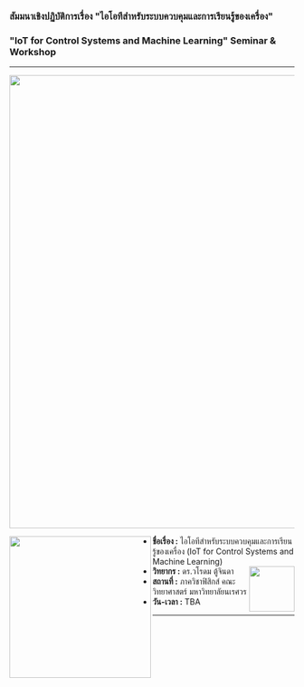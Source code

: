 ### สัมมนาเชิงปฏิบัติการเรื่อง "ไอโอทีสำหรับระบบควบคุมและการเรียนรู้ของเครื่อง"
### "IoT for Control Systems and Machine Learning" Seminar & Workshop

<hr>
<p />  
<p align="center">
<img src="https://drive.google.com/uc?id=1UELtKsJiXG22Iu_pDLu6xNO-lSVuSdEE" width=800 />
</p>

<img align=left src="https://i.imgur.com/CzEUVpd.jpg" width=250 /> 
<ul>
  <li /><b>ชื่อเรื่อง :</b> ไอโอทีสำหรับระบบควบคุมและการเรียนรู้ของเครื่อง (IoT for Control Systems and Machine Learning)
  <li /><b>วิทยากร :</b> ดร.วโรดม ตู้จินดา <img align=right src="https://drive.google.com/uc?id=1PnXkwtC1bGNlplGY8DqbwMH6gCkhRp8Q" width=80 />
  <li /><b>สถานที่ :</b> ภาควิชาฟิสิกส์ คณะวิทยาศาสตร์ มหาวิทยาลัยนเรศวร
  <li /><b>วัน-เวลา :</b> TBA
</ul>
<hr>

